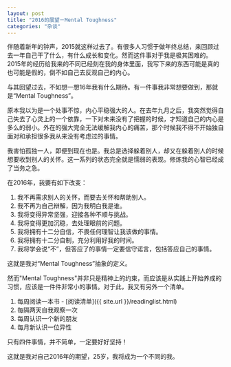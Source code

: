 ```yaml
---
layout: post
title: "2016的展望－Mental Toughness"
categories: "杂谈"
---
```

伴随着新年的钟声，2015就这样过去了。有很多人习惯于做年终总结，来回顾过去一年自己干了什么，有什么成长和变化。然而这件事对于我是极其困难的。2015年的经历给我来的不同已经刻在我的身体里面，我写下来的东西可能是真的也可能是假的，倒不如自己去反观自己的内心。

与其回望过去，不如想一想16年我有什么期待。有一件事我非常想要做到，那就是“Mental Toughness”。

原本我以为是一个处事不惊，内心平稳强大的人。在去年九月之后，我突然觉得自己失去了心灵上的一个依靠，一下对未来没有了把握的时候，才知道自己的内心是多么的弱小。外在的强大完全无法缓解我内心的痛苦，那个时候我不得不开始独自面对和承担很多我从来没有考虑过的事情。

我害怕孤独一人，即便到现在也是。我总是选择躲着别人，却又在躲着别人的时候想要收到别人的关怀。这一系列的状态完全就是懦弱的表现。修炼我的心智已经成了当务之急。

在2016年，我要有如下改变：

1. 我不再需求别人的关怀，而要去关怀和帮助别人。
2. 我不再为自己辩解，因为我明白我是谁。
3. 我将变得异常坚强，迎接各种不顺与挑战。
4. 我将变得更加沉稳，去处理眼前的问题。
5. 我将拥有十二分自信，不畏任何理智让我该做的事情。
6. 我将拥有十二分自制，充分利用好我的时间。
7. 我将学会说“不”，但答应了的事情一定要信守诺言，包括答应自己的事情。

这就是我对“Mental Toughness”抽象的定义。

然而"Mental Toughness"并非只是精神上的约束，而应该是从实践上开始养成的习惯，应该是一件件非常小的事情。对于此，我又有另外一个清单。

1. 每周阅读一本书 - [阅读清单]({{ site.url }}/readinglist.html)
2. 每隔两天自我观察一次
3. 每周认识一个新的朋友
4. 每月新认识一位异性

只有四件事情，并不简单，一定要好好坚持！

这就是我对自己2016年的期望，25岁，我将成为一个不同的我。